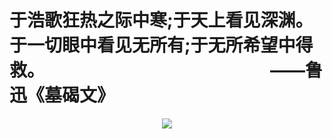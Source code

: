 # 于浩歌狂热之际中寒;于天上看见深渊。于一切眼中看见无所有;于无所希望中得救。&emsp;&emsp; &emsp;&emsp; &emsp; &emsp; &emsp; &emsp; &emsp;&emsp; &emsp;    ——鲁迅《墓碣文》  
<div align=center><img src="https://s1.ax1x.com/2020/09/23/wX2lY8.jpg"/></div>
